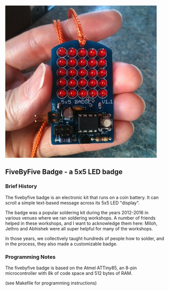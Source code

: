 ![](5x5-badge-with-cord-crop.jpg)

## FiveByFive Badge - a 5x5 LED badge

### Brief History
The fivebyfive badge is an electronic kit that runs on a coin battery.
It can scroll a simple text-based message across its 5x5 LED "display".

The badge was a popular soldering kit during the years 2012-2016 in various venues where we
ran soldering workshops.
A number of friends helped in these workshops, and I want to acknowledge them here:
Miloh, Jethro and Abhishek were all super helpful for many of the workshops.

In those years, we collectively taught hundreds of people how to solder,
and in the process, they also made a customizable badge.

### Programming Notes
The fivebyfive badge is based on the Atmel ATTiny85, an 8-pin microcontroller with 8k of code space
and 512 bytes of RAM.

(see Makefile for programming instructions)
